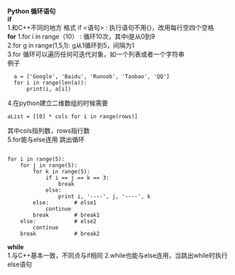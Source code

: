 **Python 循环语句**  
**if**  
1.和C++不同的地方 格式 if <语句> :  执行语句不用{}，改用每行空四个空格  
**for**
1.for i in range（10） : 循环10次，其中i是从0到9  
2.for g in range(1,5,1):  g从1循环到5，间隔为1  
3.for 循环可以遍历任何可迭代对象，如一个列表或者一个字符串  
例子  
```
  a = ['Google', 'Baidu', 'Runoob', 'Taobao', 'QQ']  
  for i in range(len(a)):
      print(i, a[i])  
```
4.在python建立二维数组的时候需要  
```
aList = [[0] * cols for i in range(rows)]   
```  
其中cols指列数，rows指行数  
5.for能与else连用  跳出循环
```

for i in range(5):
    for j in range(5):
        for k in range(5):
            if i == j == k == 3:
                break
            else:    
                print i, '----', j, '----', k
        else:        # else1
            continue
        break        # break1
    else:            # else2
        continue
    break            # break2
```
**while**  
1.与C++基本一致，不同点与if相同 
2.while也能与else连用，当跳出while时执行else语句  
